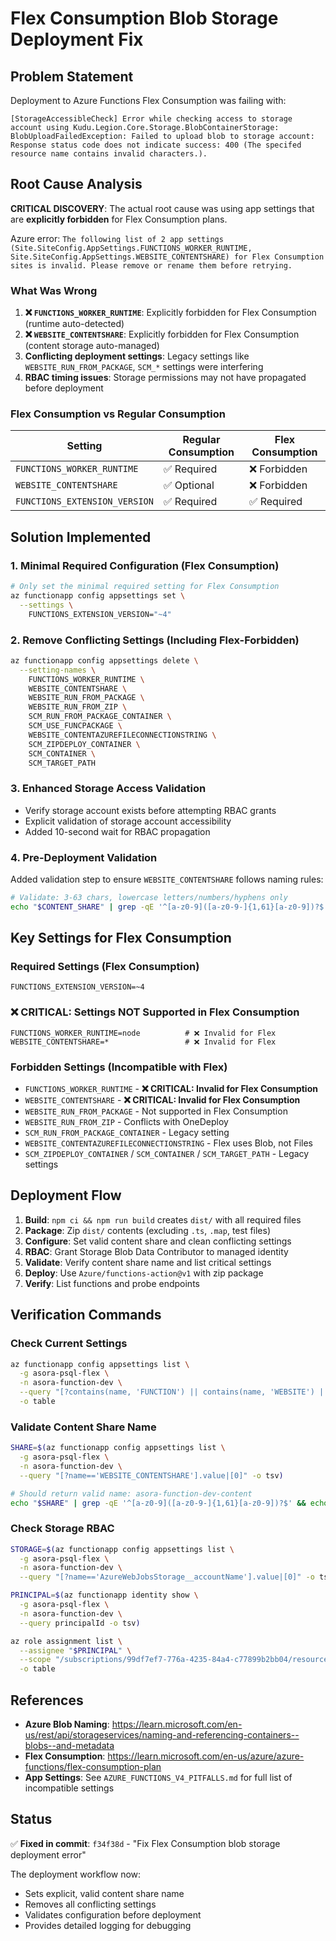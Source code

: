 # Flex Consumption Blob Storage Deployment Fix

## Problem Statement

Deployment to Azure Functions Flex Consumption was failing with:
```
[StorageAccessibleCheck] Error while checking access to storage account using Kudu.Legion.Core.Storage.BlobContainerStorage: 
BlobUploadFailedException: Failed to upload blob to storage account: 
Response status code does not indicate success: 400 (The specifed resource name contains invalid characters.).
```

## Root Cause Analysis

**CRITICAL DISCOVERY**: The actual root cause was using app settings that are **explicitly forbidden** for Flex Consumption plans.

Azure error: `The following list of 2 app settings (Site.SiteConfig.AppSettings.FUNCTIONS_WORKER_RUNTIME, Site.SiteConfig.AppSettings.WEBSITE_CONTENTSHARE) for Flex Consumption sites is invalid. Please remove or rename them before retrying.`

### What Was Wrong

1. **❌ `FUNCTIONS_WORKER_RUNTIME`**: Explicitly forbidden for Flex Consumption (runtime auto-detected)
2. **❌ `WEBSITE_CONTENTSHARE`**: Explicitly forbidden for Flex Consumption (content storage auto-managed)
3. **Conflicting deployment settings**: Legacy settings like `WEBSITE_RUN_FROM_PACKAGE`, `SCM_*` settings were interfering
4. **RBAC timing issues**: Storage permissions may not have propagated before deployment

### Flex Consumption vs Regular Consumption

| Setting | Regular Consumption | Flex Consumption |
|---------|-------------------|------------------|
| `FUNCTIONS_WORKER_RUNTIME` | ✅ Required | ❌ Forbidden |
| `WEBSITE_CONTENTSHARE` | ✅ Optional | ❌ Forbidden |
| `FUNCTIONS_EXTENSION_VERSION` | ✅ Required | ✅ Required |

## Solution Implemented

### 1. Minimal Required Configuration (Flex Consumption)
```bash
# Only set the minimal required setting for Flex Consumption
az functionapp config appsettings set \
  --settings \
    FUNCTIONS_EXTENSION_VERSION="~4"
```

### 2. Remove Conflicting Settings (Including Flex-Forbidden)
```bash
az functionapp config appsettings delete \
  --setting-names \
    FUNCTIONS_WORKER_RUNTIME \
    WEBSITE_CONTENTSHARE \
    WEBSITE_RUN_FROM_PACKAGE \
    WEBSITE_RUN_FROM_ZIP \
    SCM_RUN_FROM_PACKAGE_CONTAINER \
    SCM_USE_FUNCPACKAGE \
    WEBSITE_CONTENTAZUREFILECONNECTIONSTRING \
    SCM_ZIPDEPLOY_CONTAINER \
    SCM_CONTAINER \
    SCM_TARGET_PATH
```

### 3. Enhanced Storage Access Validation
- Verify storage account exists before attempting RBAC grants
- Explicit validation of storage account accessibility
- Added 10-second wait for RBAC propagation

### 4. Pre-Deployment Validation
Added validation step to ensure `WEBSITE_CONTENTSHARE` follows naming rules:
```bash
# Validate: 3-63 chars, lowercase letters/numbers/hyphens only
echo "$CONTENT_SHARE" | grep -qE '^[a-z0-9]([a-z0-9-]{1,61}[a-z0-9])?$'
```

## Key Settings for Flex Consumption

### Required Settings (Flex Consumption)
```
FUNCTIONS_EXTENSION_VERSION=~4
```

### ❌ CRITICAL: Settings NOT Supported in Flex Consumption
```
FUNCTIONS_WORKER_RUNTIME=node          # ❌ Invalid for Flex
WEBSITE_CONTENTSHARE=*                 # ❌ Invalid for Flex
```

### Forbidden Settings (Incompatible with Flex)
- `FUNCTIONS_WORKER_RUNTIME` - **❌ CRITICAL: Invalid for Flex Consumption**
- `WEBSITE_CONTENTSHARE` - **❌ CRITICAL: Invalid for Flex Consumption**
- `WEBSITE_RUN_FROM_PACKAGE` - Not supported in Flex Consumption
- `WEBSITE_RUN_FROM_ZIP` - Conflicts with OneDeploy
- `SCM_RUN_FROM_PACKAGE_CONTAINER` - Legacy setting
- `WEBSITE_CONTENTAZUREFILECONNECTIONSTRING` - Flex uses Blob, not Files
- `SCM_ZIPDEPLOY_CONTAINER` / `SCM_CONTAINER` / `SCM_TARGET_PATH` - Legacy settings

## Deployment Flow

1. **Build**: `npm ci && npm run build` creates `dist/` with all required files
2. **Package**: Zip `dist/` contents (excluding `.ts`, `.map`, test files)
3. **Configure**: Set valid content share and clean conflicting settings
4. **RBAC**: Grant Storage Blob Data Contributor to managed identity
5. **Validate**: Verify content share name and list critical settings
6. **Deploy**: Use `Azure/functions-action@v1` with zip package
7. **Verify**: List functions and probe endpoints

## Verification Commands

### Check Current Settings
```bash
az functionapp config appsettings list \
  -g asora-psql-flex \
  -n asora-function-dev \
  --query "[?contains(name, 'FUNCTION') || contains(name, 'WEBSITE') || contains(name, 'SCM')].{name:name, value:value}" \
  -o table
```

### Validate Content Share Name
```bash
SHARE=$(az functionapp config appsettings list \
  -g asora-psql-flex \
  -n asora-function-dev \
  --query "[?name=='WEBSITE_CONTENTSHARE'].value|[0]" -o tsv)

# Should return valid name: asora-function-dev-content
echo "$SHARE" | grep -qE '^[a-z0-9]([a-z0-9-]{1,61}[a-z0-9])?$' && echo "✅ Valid" || echo "❌ Invalid"
```

### Check Storage RBAC
```bash
STORAGE=$(az functionapp config appsettings list \
  -g asora-psql-flex \
  -n asora-function-dev \
  --query "[?name=='AzureWebJobsStorage__accountName'].value|[0]" -o tsv)

PRINCIPAL=$(az functionapp identity show \
  -g asora-psql-flex \
  -n asora-function-dev \
  --query principalId -o tsv)

az role assignment list \
  --assignee "$PRINCIPAL" \
  --scope "/subscriptions/99df7ef7-776a-4235-84a4-c77899b2bb04/resourceGroups/asora-psql-flex/providers/Microsoft.Storage/storageAccounts/$STORAGE" \
  -o table
```

## References

- **Azure Blob Naming**: https://learn.microsoft.com/en-us/rest/api/storageservices/naming-and-referencing-containers--blobs--and-metadata
- **Flex Consumption**: https://learn.microsoft.com/en-us/azure/azure-functions/flex-consumption-plan
- **App Settings**: See `AZURE_FUNCTIONS_V4_PITFALLS.md` for full list of incompatible settings

## Status

✅ **Fixed in commit**: `f34f38d` - "Fix Flex Consumption blob storage deployment error"

The deployment workflow now:
- Sets explicit, valid content share name
- Removes all conflicting settings
- Validates configuration before deployment
- Provides detailed logging for debugging

